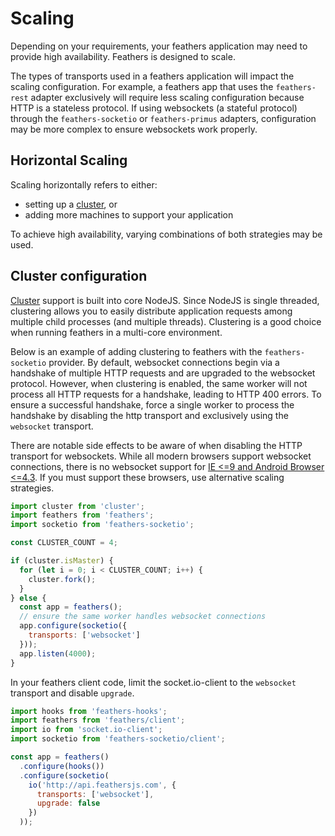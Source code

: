 # Scaling

Depending on your requirements, your feathers application may need to provide high availability. Feathers is designed to scale.

The types of transports used in a feathers application will impact the scaling configuration. For example, a feathers app that uses the `feathers-rest` adapter exclusively will require less scaling configuration because HTTP is a stateless protocol. If using websockets (a stateful protocol) through the `feathers-socketio` or `feathers-primus` adapters, configuration may be more complex to ensure websockets work properly.

## Horizontal Scaling

Scaling horizontally refers to either:

- setting up a [cluster](https://nodejs.org/api/cluster.html), or
- adding more machines to support your application

To achieve high availability, varying combinations of both strategies may be used.

## Cluster configuration

[Cluster](https://nodejs.org/api/cluster.html) support is built into core NodeJS. Since NodeJS is single threaded, clustering allows you to easily distribute application requests among multiple child processes (and multiple threads). Clustering is a good choice when running feathers in a multi-core environment.

Below is an example of adding clustering to feathers with the `feathers-socketio` provider. By default, websocket connections begin via a handshake of multiple HTTP requests and are upgraded to the websocket protocol. However, when clustering is enabled, the same worker will not process all HTTP requests for a handshake, leading to HTTP 400 errors. To ensure a successful handshake, force a single worker to process the handshake by disabling the http transport and exclusively using the `websocket` transport.

There are notable side effects to be aware of when disabling the HTTP transport for websockets. While all modern browsers support websocket connections, there is no websocket support for [IE <=9 and Android Browser <=4.3](http://caniuse.com/#feat=websockets). If you must support these browsers, use alternative scaling strategies.

```js
import cluster from 'cluster';
import feathers from 'feathers';
import socketio from 'feathers-socketio';

const CLUSTER_COUNT = 4;

if (cluster.isMaster) {
  for (let i = 0; i < CLUSTER_COUNT; i++) {
    cluster.fork();
  }
} else {
  const app = feathers();
  // ensure the same worker handles websocket connections
  app.configure(socketio({
    transports: ['websocket']
  }));
  app.listen(4000);
}
```

In your feathers client code, limit the socket.io-client to the `websocket` transport and disable `upgrade`.

```js
import hooks from 'feathers-hooks';
import feathers from 'feathers/client';
import io from 'socket.io-client';
import socketio from 'feathers-socketio/client';

const app = feathers()
  .configure(hooks())
  .configure(socketio(
    io('http://api.feathersjs.com', {
      transports: ['websocket'],
      upgrade: false
    })
  ));
```
